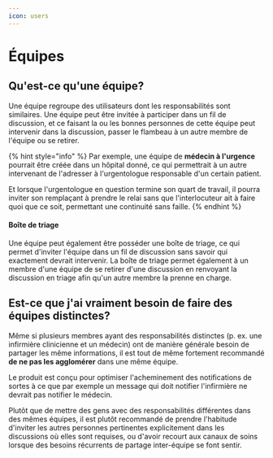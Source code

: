 ```yaml
---
icon: users
---
```


# Équipes

## Qu'est-ce qu'une équipe?

Une équipe regroupe des utilisateurs dont les responsabilités sont similaires. Une équipe peut être invitée à participer dans un fil de discussion, et ce faisant la ou les bonnes personnes de cette équipe peut intervenir dans la discussion, passer le flambeau à un autre membre de l'équipe ou se retirer.&#x20;

{% hint style="info" %}
Par exemple, une équipe de **médecin à l'urgence** pourrait être créée dans un hôpital donné, ce qui permettrait à un autre intervenant de l'adresser à l'urgentologue responsable d'un certain patient.&#x20;

Et lorsque l'urgentologue en question termine son quart de travail, il pourra inviter son remplaçant à prendre le relai sans que l'interlocuteur ait à faire quoi que ce soit, permettant une continuité sans faille.
{% endhint %}

#### Boîte de triage

Une équipe peut également être posséder une boîte de triage, ce qui permet d'inviter l'équipe dans un fil de discussion sans savoir qui exactement devrait intervenir. La boîte de triage permet également à un membre d'une équipe de se retirer d'une discussion en renvoyant la discussion en triage afin qu'un autre membre la prenne en charge.

## Est-ce que j'ai vraiment besoin de faire des équipes distinctes?

Même si plusieurs membres ayant des responsabilités distinctes (p. ex. une infirmière clinicienne et un médecin) ont de manière générale besoin de partager les même informations, il est tout de même fortement recommandé **de ne pas les agglomérer** dans une même équipe.

Le produit est conçu pour optimiser l'acheminement des notifications de sortes à ce que par exemple un message qui doit notifier l'infirmière ne devrait pas notifier le médecin.

Plutôt que de mettre des gens avec des responsabilités différentes dans des mêmes équipes, il est plutôt recommandé de prendre l'habitude d'inviter les autres personnes pertinentes explicitement dans les discussions où elles sont requises, ou d'avoir recourt aux canaux de soins lorsque des besoins récurrents de partage inter-équipe se font sentir.

